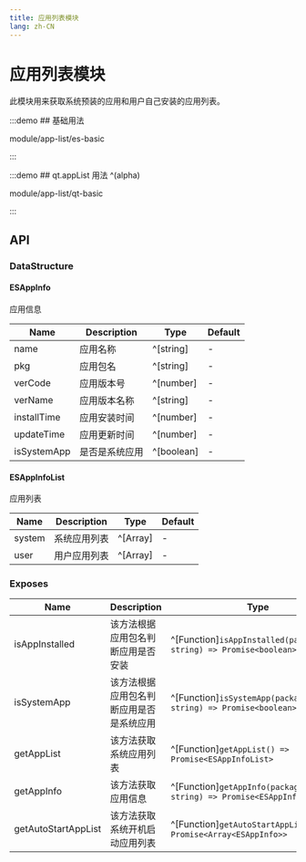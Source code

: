 ```yaml
---
title: 应用列表模块
lang: zh-CN
---
```


# 应用列表模块

此模块用来获取系统预装的应用和用户自己安装的应用列表。

:::demo ## 基础用法

module/app-list/es-basic

:::

:::demo ## qt.appList 用法 ^(alpha)

module/app-list/qt-basic

:::

## API

### DataStructure

#### ESAppInfo

应用信息

| Name          | Description                | Type                          |   Default   |
| -------------- | ------------------| ----------------------------|---------|
| name          | 应用名称           | ^[string]                      |   -    |
| pkg           | 应用包名           |  ^[string]                      |   -    |
| verCode       | 应用版本号         | ^[number]                      |   -    |
| verName       | 应用版本名称        |  ^[string]                      |   -    |
| installTime   | 应用安装时间        | ^[number]                      |   -    |
| updateTime    | 应用更新时间        | ^[number]                      |   -    |
| isSystemApp   | 是否是系统应用      |  ^[boolean]                     |   -    |

#### ESAppInfoList

应用列表

| Name          | Description                | Type                          |   Default   |
| -------------- | ------------------| ----------------------------|---------|
| system         | 系统应用列表        | ^[Array<ESAppInfo>]           |   -    |
| user           | 用户应用列表        | ^[Array<ESAppInfo>]           |   -    |

### Exposes

| Name                             | Description                 | Type                                           |
| -------------------------------- | --------------------------- | -----------------------------------------------|
| isAppInstalled                   | 该方法根据应用包名判断应用是否安装       | ^[Function]`isAppInstalled(packageName: string) => Promise<boolean>`   |
| isSystemApp                      | 该方法根据应用包名判断应用是否是系统应用   | ^[Function]`isSystemApp(packageName: string) => Promise<boolean>`   |
| getAppList                       | 该方法获取系统应用列表                 | ^[Function]`getAppList() => Promise<ESAppInfoList>`   |
| getAppInfo                       | 该方法获取应用信息                    | ^[Function]`getAppInfo(packageName: string) => Promise<ESAppInfo>`   |
| getAutoStartAppList              | 该方法获取系统开机启动应用列表          | ^[Function]`getAutoStartAppList() => Promise<Array<ESAppInfo>>`   |
